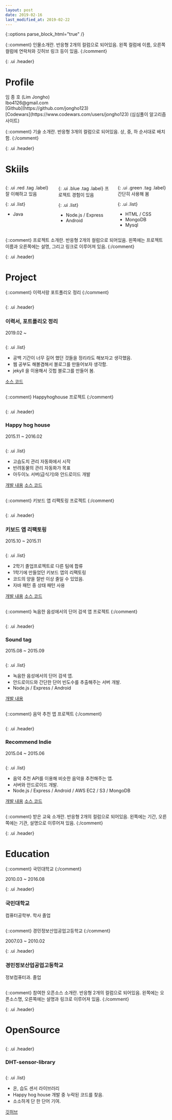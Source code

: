 ```yaml
---
layout: post
date: 2019-02-16
last_modified_at: 2019-02-22
---
```


{::options parse_block_html="true" /}

{::comment}
인물소개란. 반응형 2개의 컬럼으로 되어있음.
왼쪽 컬럼에 이름, 오른쪽 컬럼에 연락처와 깃허브 링크 등이 있음.
{:/comment}

{: .ui .header}
# Profile

<div class="ui divided stackable grid container">

<div class="six wide column">
임 종 호 (Lim Jongho)
</div>

<div class="ten wide column">
  <div class="ui list">
  <div class="item">
  <i class="mail icon"></i>
  lbo4126@gmail.com
  </div>
  <div class='item'>
  <i class="github icon"></i>
  [Github](https://github.com/jongho123)
  </div>
  <div class='item'>
  <i class="coffee icon"></i>
  [Codewars](https://www.codewars.com/users/jongho123) (심심풀이 알고리즘 사이트)
  </div>
  </div>
</div>
</div>

{::comment}
기술 소개란. 반응형 3개의 컬럼으로 되어있음.
상, 중, 하 순서대로 배치함.
{:/comment}

<div class="ui hidden divider"></div>

{: .ui .header}
# Skiils

<div class="ui divided stackable three columns grid container">
  <div class="column">

  {: .ui .red .tag .label}
  잘 이해하고 있음

  {: .ui .list}
  - Java
  </div>

  <div class="column">

  {: .ui .blue .tag .label}
  프로젝트 경험이 있음

  {: .ui .list}
  - Node.js / Express
  - Android
  </div>

  <div class="column">

  {: .ui .green .tag .label}
  간단히 사용해 봄

  {: .ui .list}
  - HTML / CSS
  - MongoDB
  - Mysql
  </div>
</div>

{::comment}
프로젝트 소개란. 반응형 2개의 컬럼으로 되어있음.
왼쪽에는 프로젝트 이름과 오른쪽에는 설명, 그리고 링크로 이루어져 있음.
{:/comment}

<div class="ui hidden divider"></div>

{: .ui .header}
# Project
<div class="ui divided stackable grid container">

{::comment}
이력서랑 포트폴리오 정리
{:/comment}
<div class="row">
  <div class="six wide column">

{: .ui .header}
### 이력서, 포트폴리오 정리
2019.02 ~
  </div>

  <div class="ten wide column">

  {: .ui .list}
  - 공백 기간이 너무 길어 했던 것들을 정리라도 해보자고 생각했음.
  - 웹 공부도 해볼겸해서 블로그를 만들어보자 생각함.
  - jekyll 을 이용해서 깃헙 블로그를 만들어 봄.

  <a class="ui black horizontal label" href="https://github.com/jongho123/jongho123.github.io">소스 코드</a>

  </div>
</div>

{::comment}
Happyhoghouse 프로젝트
{:/comment}
<div class="row">
  <div class="six wide column">
  
{: .ui .header}
### Happy hog house
2015.11 ~ 2016.02
  </div>

  <div class="ten wide column">

  {: .ui .list}
  - 고슴도치 관리 자동화에서 시작
  - 반려동물의 관리 자동화가 목표
  - 아두이노 서버(급식기)와 안드로이드 개발

  <a class="ui black horizontal label" href="/posts/happy-hog.html">개발 내용</a>
  <a class="ui black horizontal label" href="https://github.com/MyHappyHog/ProjectPrototype">소스 코드</a>
  </div>
</div>

{::comment}
키보드 앱 리팩토링 프로젝트
{:/comment}
<div class="row">
  <div class="six wide column">

{: .ui .header}
### 키보드 앱 리팩토링
2015.10 ~ 2015.11
  </div>

  <div class="ten wide column">

  {: .ui .list}
  - 2학기 졸업프로젝트로 다른 팀에 합류
  - 1학기에 만들었던 키보드 앱의 리팩토링
  - 코드의 양을 절반 이상 줄일 수 있었음.
  - 자바 패턴 중 상태 패턴 사용

  <a class="ui black horizontal label" href="/posts/nurumi-refactoring.html">개발 내용</a>
  <a class="ui black horizontal label" href="https://github.com/2015nlpcapstone/Nurumi">소스 코드</a>
  </div>
</div>

{::comment}
녹음한 음성에서의 단어 검색 앱 프로젝트
{:/comment}
<div class="row">
  <div class="six wide column">

{: .ui .header}
### Sound tag
2015.08 ~ 2015.09
  </div>

  <div class="ten wide column">

  {: .ui .list}
  - 녹음한 음성에서의 단어 검색 앱.
  - 안드로이드와 간단한 단어 빈도수를 추출해주는 서버 개발.
  - Node.js / Express / Android

  <a class="ui black horizontal label" href="/posts/sound-tag.html">개발 내용</a>
  </div>
</div>

{::comment}
음악 추천 앱 프로젝트
{:/comment}
<div class="row">
  <div class="six wide column">

{: .ui .header}
### Recommend Indie
2015.04 ~ 2015.06
  </div>

  <div class="ten wide column">

  {: .ui .list}
  - 음악 추천 API를 이용해 비슷한 음악을 추천해주는 앱.
  - 서버와 안드로이드 개발.
  - Node.js / Express / Android / AWS EC2 / S3 / MongoDB

   <a class="ui black horizontal label" href="/posts/recommend-indie.html">개발 내용</a>
  <a class="ui black horizontal label" href="https://github.com/jongho123/Recommandation-Indie">소스 코드</a>
  </div>
</div>
</div>

{::comment}
받은 교육 소개란. 반응형 2개의 컬럼으로 되어있음.
왼쪽에는 기간, 오른쪽에는 기관, 설명으로 이루어져 있음.
{:/comment}

<div class="ui hidden divider"></div>

{: .ui .header}
# Education
<div class="ui divided stackable grid container">

{::comment}
국민대학교
{:/comment}
<div class="row">
  <div class="six wide column">
  2010.03 ~ 2016.08
  </div>

  <div class="ten wide column">

{: .ui .header}
### 국민대학교
컴퓨터공학부. 학사 졸업
  </div>
</div>

{::comment}
경민정보산업공업고등학교
{:/comment}
<div class="row">
  <div class="six wide column">
  2007.03 ~ 2010.02
  </div>

  <div class="ten wide column">

{: .ui .header}
### 경민정보산업공업고등학교
정보컴퓨터과. 졸업
  </div>
</div>
</div>

{::comment}
참여한 오픈소스 소개란. 반응형 2개의 컬럼으로 되어있음.
왼쪽에는 오픈소스명, 오른쪽에는 설명과 링크로 이루어져 있음. 
{:/comment}
<div class="ui hidden divider"></div>

{: .ui .header}
# OpenSource
<div class="ui divided stackable grid container">
  <div class="six wide column">

{: .ui .header}
### DHT-sensor-library
  </div>

  <div class="ten wide column">

  {: .ui .list}
  - 온, 습도 센서 라이브러리
  - Happy hog house 개발 중 누락된 코드를 찾음.
  - 소소하게 단 한 단어 기여.

  <a class="ui black horizontal label" href="https://github.com/adafruit/DHT-sensor-library">깃허브</a>
  </div>
</div>

